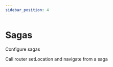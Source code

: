 ```yaml
---
sidebar_position: 4
---
```


# Sagas

Configure sagas

Call router setLocation and navigate from a saga



